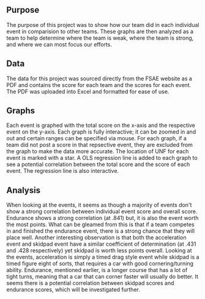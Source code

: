 ## Purpose
The purpose of this project was to show how our team did in each individual event in comparision to other teams. These graphs are then analyzed as a team to help determine where the team is weak, where the team is strong, and where we can most focus our efforts.

## Data
The data for this project was sourced directly from the FSAE website as a PDF and contains the score for each team and the scores for each event. The PDF was uploaded into Excel and formatted for ease of use.

## Graphs
Each event is graphed with the total score on the x-axis and the respective event on the y-axis. Each graph is fully interactive; it can be zoomed in and out and certain ranges can be specified via mouse. For each graph, if a team did not post a score in that repsective event, they are excluded from the graph to make the data more accurate. The location of UNF for each event is marked with a star. A OLS regression line is added to each graph to see a potential correlation between the total score and the score of each event. The regression line is also interactive. 

## Analysis
When looking at the events, it seems as though a majority of events don't show a strong correlation between individual event score and overall score. Endurance shows a strong correlation (at .841) but, it is also the event worth the most points. What can be gleamed from this is that if a team competes in and finished the endurance event, there is a strong chance that they will place well. Another interesting observation is that both the acceleration event and skidpad event have a similar coefficient of determination (at .431 and .428 respectively) yet skidpad is worth less points overall. Looking at the events, acceleration is simply a timed drag style event while skidpad is a timed figure eight of sorts, that requires a car with good cornering/turning ability. Endurance, mentioned earlier, is a longer course that has a lot of tight turns, meaning that a car that can corner faster will usually do better. It seems there is a potential correlation between skidpad scores and endurance scores, which will be investigated further.
